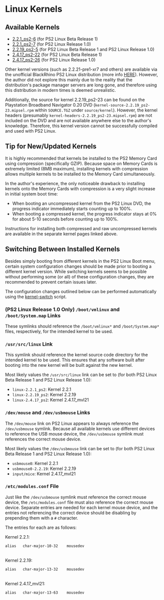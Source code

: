# Linux Kernels

## Available Kernels

* [2.2.1_ps2-6](2.2.1_ps2-6) (for PS2 Linux Beta Release 1)
* [2.2.1_ps2-7](2.2.1_ps2-7) (for PS2 Linux Release 1.0)
* [2.2.19_ps2-5](2.2.19_ps2-5) (for PS2 Linux Beta Release 1 and PS2 Linux Release 1.0)
* [2.4.17_ps2-22](2.4.17_ps2-22) (for PS2 Linux Beta Release 1)
* [2.4.17_ps2-26](2.4.17_ps2-26) (for PS2 Linux Release 1.0)

Other kernel versions (such as 2.2.21-pre1-xr7 and others) are available via the unofficial BlackRhino PS2 Linux distribution (more info [HERE](http://ps2linux.no-ip.info/playstation2-linux.com/projects/blackrhino.html)). However, the author did not explore this mainly due to the reality that the distribution's package manager servers are long gone, and therefore using this distribution in modern times is deemed unrealistic.

Additionally, the source for kernel 2.2.19_ps2-23 can be found on the Playstation Broadband Navigator 0.20 DVD (```kernel-source-2.2.19_ps2-23.mipsel.rpm``` within ```SOURCE.TGZ``` under ```source/kernel```). However, the kernel headers (presumably ```kernel-headers-2.2.19_ps2-23.mipsel.rpm```) are not included on the DVD and are not available anywhere else to the author's knowledge. Therefore, this kernel version cannot be successfully compiled and used with PS2 Linux.

## Tip for New/Updated Kernels

It is highly recommended that kernels be installed to the PS2 Memory Card using compression (specifically GZIP). Because space on Memory Cards is extremely limited (8MB maximum), installing kernels with compression allows multiple kernels to be installed to the Memory Card simultaneously.

In the author's experience, the only noticeable drawback to installing kernels onto the Memory Cards with compression is a very slight increase in initial system boot time:
* When booting an uncompressed kernel from the PS2 Linux DVD, the progress indicator immediately starts counting up to 100%.
* When booting a compressed kernel, the progress indicator stays at 0% for about 5-10 seconds before counting up to 100%.

Instructions for installing both compressed and raw uncompressed kernels are available in the separate kernel pages linked above.

## Switching Between Installed Kernels

Besides simply booting from different kernels in the PS2 Linux Boot menu, certain system configuration changes should be made prior to booting a different kernel version. While switching kernels seems to be possible without performing some (or all) of these configuration changes, they are recommended to prevent certain issues later.

The configuration changes outlined below can be performed automatically using the [kernel-switch](../../Scripts/kernel-switch) script.

### (PS2 Linux Release 1.0 Only) ```/boot/vmlinux``` and ```/boot/System.map``` Links

These symlinks should reference the ```/boot/vmlinux*``` and ```/boot/System.map*``` files, respectively, for the intended kernel to be used. 

### ```/usr/src/linux``` Link

This symlink should reference the kernel source code directory for the intended kernel to be used. This ensures that any software built after booting into the new kernel will be built against the new kernel.

Most likely values the ```/usr/src/linux``` link can be set to (for both PS2 Linux Beta Release 1 and PS2 Linux Release 1.0):  
* ```linux-2.2.1_ps2```: Kernel 2.2.1
* ```linux-2.2.19_ps2```: Kernel 2.2.19
* ```linux-2.4.17_ps2```: Kernel 2.4.17_mvl21

### ```/dev/mouse``` and ```/dev/usbmouse``` Links

The ```/dev/mouse``` link on PS2 Linux appears to always reference the ```/dev/usbmouse``` symlink. Because all available kernels use different devices to reference the USB mouse device, the ```/dev/usbmouse``` symlink must references the correct mouse device.

Most likely values the ```/dev/usbmouse``` link can be set to (for both PS2 Linux Beta Release 1 and PS2 Linux Release 1.0):  
* ```usbmouse0```: Kernel 2.2.1
* ```usbmouse0-2.2.19```: Kernel 2.2.19
* ```input/mice```: Kernel 2.4.17_mvl21

### ```/etc/modules.conf``` File

Just like the ```/dev/usbmouse``` symlink must reference the correct mouse device, the ```/etc/modules.conf``` file must also reference the correct mouse device. Separate entries are needed for each kernel mouse device, and the entries not referencing the correct device should be disabling by prepending them with a ```#``` character.

The entries for each are as follows:

Kernel 2.2.1:
```
alias	char-major-10-32	mousedev
```

&nbsp;  
Kernel 2.2.19:
```
alias	char-major-13-32	mousedev
```

&nbsp;  
Kernel 2.4.17_mvl21:
```
alias	char-major-13-63	mousedev
```

